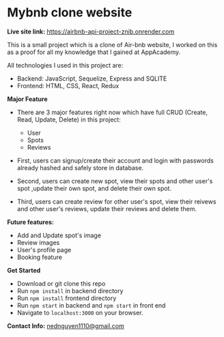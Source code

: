 # Mybnb clone website

**Live site link:**
https://airbnb-api-project-znib.onrender.com

This is a small project which is a clone of Air-bnb website, I worked on this as a proof for all my knowledge that I gained at AppAcademy.

All technologies I used in this project are:
 - Backend: JavaScript, Sequelize, Express and SQLITE
 - Frontend: HTML, CSS, React, Redux
 
**Major Feature**
- There are 3 major features right now which have full CRUD (Create, Read, Update, Delete) in this project:
  - User
  - Spots
  - Reviews

- First, users can signup/create their account and login with passwords already hashed and safely store in database.
- Second, users can create new spot, view their spots and other user's spot ,update their own spot, and delete their own spot.
- Third, users can create review for other user's spot, view their reivews and other user's reviews, update their reviews and delete them.

**Future features:**
 - Add and Update spot's image
 - Review images
 - User's profile page
 - Booking feature
 
 **Get Started**
 - Download or git clone this repo
 - Run `npm install` in backend directory
 - Run `npm install` frontend directory
 - Run `npm start` in backend and `npm start` in front end
 - Navigate to `localhost:3000` on your browser.
 
 **Contact Info:** 
 nednguyen1110@gmail.com
